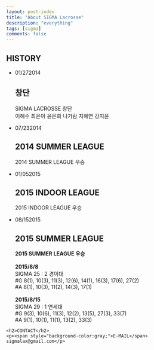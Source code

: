 ```yaml
---
layout: post-index
title: "About SIGMA Lacrosse"
description: "everything"
tags: [sigma]
comments: false
---
```

<article>
	<h2>HISTORY</h2>
	<ul class="cbp_tmtimeline">
		<li>
			<time class="cbp_tmtime" datetime="2014-01-27"><span>01/27</span><span>2014  </span></time>
			<div class="cbp_tmicon cbp_tmicon-phone"></div>
			<div class="cbp_tmlabel">
				<h2>창단</h2>
				<p>SIGMA LACROSSE 창단<br>
	                이혜수 최은아 윤은희 나가람 지혜연 강지윤
	            </p>
			</div>
		</li>
		<li>
			<time class="cbp_tmtime" datetime="2014-07-23"><span>07/23</span><span>2014  </span></time>
			<div class="cbp_tmicon cbp_tmicon-screen"></div>
			<div class="cbp_tmlabel">
				<h2>2014 SUMMER LEAGUE</h2>
				<p>2014 SUMMER LEAGUE 우승</p>
			</div>
		</li>
		<li>
			<time class="cbp_tmtime" datetime="2015-01-05"><span>01/05</span><span>2015  </span></time>
			<div class="cbp_tmicon cbp_tmicon-mail"></div>
			<div class="cbp_tmlabel">
				<h2>2015 INDOOR LEAGUE</h2>
				<p>2015 INDOOR LEAGUE 우승</p>
			</div>
		</li>
		<li>
			<time class="cbp_tmtime" datetime="2015-08-15"><span>08/15</span><span>2015  </span></time>
			<div class="cbp_tmicon cbp_tmicon-phone"></div>
			<div class="cbp_tmlabel">
				<h2>2015 SUMMER LEAGUE</h2>
				<p><strong>2015 SUMMER LEAGUE 우승</strong><br>
					<br>
			                <strong>2015/8/8</strong><br>
			                SIGMA 25 : 2 경이대<br>
			                #G 8(1), 10(3), 11(3), 12(6), 14(1), 16(3), 17(6), 27(2)<br>
			                #A 8(1), 10(3), 11(2), 14(3), 17(1)<br>
							<br>
			                <strong>2015/8/15</strong><br>
			                SIGMA 29 : 1 연세대<br>
			                #G 9(3), 10(6), 11(3), 12(2), 13(5), 27(3), 33(7)<br>
			                #A 9(1), 10(1), 11(1), 13(2), 33(3)<br>
		            	</p>
			</div>
		</li>
	</ul>

	<h2>CONTACT</h2>
	<p><span style="background-color:gray;">E-MAIL</span>  sigmalax@gmail.com</p>
</article>



